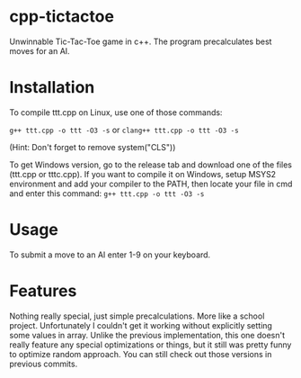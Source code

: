 # cpp-tictactoe

Unwinnable Tic-Tac-Toe game in c++. The program precalculates best moves for an AI.

# Installation

To compile ttt.cpp on Linux, use one of those commands:

```g++ ttt.cpp -o ttt -O3 -s```
or
```clang++ ttt.cpp -o ttt -O3 -s```

(Hint: Don't forget to remove system("CLS"))

To get Windows version, go to the release tab and download one of the files (ttt.cpp or tttc.cpp). If you want to compile it on Windows, setup MSYS2 environment and add your compiler to the PATH, then locate your file in cmd and enter this command: ```g++ ttt.cpp -o ttt -O3 -s```

# Usage

To submit a move to an AI enter 1-9 on your keyboard.

# Features

Nothing really special, just simple precalculations. More like a school project. Unfortunately I couldn't get it working without explicitly setting some values in array. Unlike the previous implementation, this one doesn't really feature any special optimizations or things, but it still was pretty funny to optimize random approach. You can still check out those versions in previous commits.
